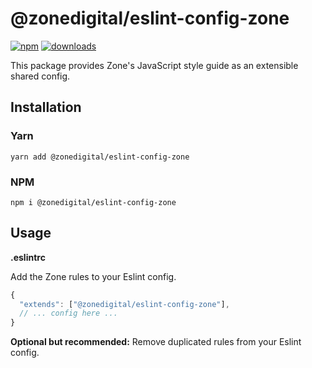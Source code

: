 # @zonedigital/eslint-config-zone

[![npm][npm-image]][npm-url] [![downloads][downloads-image]][npm-url]

[npm-image]: https://img.shields.io/npm/v/@zonedigital/eslint-config-zone.svg?style=flat-square
[npm-url]: https://npmjs.org/package/@zonedigital/eslint-config-zone
[downloads-image]: https://img.shields.io/npm/dm/@zonedigital/eslint-config-zone.svg?style=flat-square

This package provides Zone's JavaScript style guide as an extensible shared config.

## Installation

### Yarn

`yarn add @zonedigital/eslint-config-zone`

### NPM

`npm i @zonedigital/eslint-config-zone`

## Usage

**.eslintrc**

Add the Zone rules to your Eslint config.

```javascript
{
  "extends": ["@zonedigital/eslint-config-zone"],
  // ... config here ...
}
```

**Optional but recommended:** Remove duplicated rules from your Eslint config.
